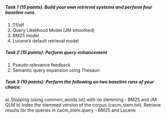 ##### Task 1 (15 points): Build your own retrieval systems and perform four baseline runs.
1. Tf/idf
2. Query Likelihood Model (JM smoothed)
3. BM25 model
4. Lucene’s default retrieval model

##### Task 2 (15 points): Perform query enhancement
1. Pseudo relevance feedback
2. Semantic query expansion using Thesauri

##### Task 3 (10 points): Perform the following on two baseline runs of your choice:
a) Stopping (using common_words.txt) with no stemming - BM25 and JM QLM
b) Index the stemmed version of the corpus (cacm_stem.txt). 
Retrieve results for the queries in cacm_stem.query - BM25 and Lucene